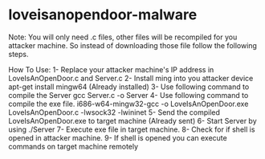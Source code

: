 # loveisanopendoor-malware

Note: You will only need .c files, other files will be recompiled for you attacker machine. 
So instead of downloading those file follow the following steps.

How To Use: 
1- Replace your attacker machine's IP address in LoveIsAnOpenDoor.c and Server.c 
2- Install ming into you attacker device apt-get install mingw64 (Already installed)
3- Use following command to compile the Server
	gcc Server.c -o Server 
4- Use following command to compile the exe file. 
	i686-w64-mingw32-gcc -o LoveIsAnOpenDoor.exe LoveIsAnOpenDoor.c -lwsock32 -lwininet 
5- Send the compiled LoveIsAnOpenDoor.exe to target machine  (Already sent)
6- Start Server by using ./Server
7- Execute exe file in target machine.
8- Check for if shell is opened in attacker machine.
9- If shell is opened you can execute commands on target machine remotely

